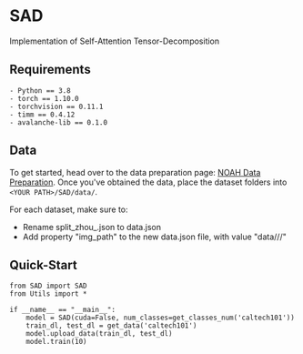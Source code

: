 # SAD
Implementation of Self-Attention Tensor-Decomposition

## Requirements
```
- Python == 3.8
- torch == 1.10.0
- torchvision == 0.11.1
- timm == 0.4.12
- avalanche-lib == 0.1.0
```

## Data
To get started, head over to the data preparation page: [NOAH Data Preparation]([https://github.com/ZhangYuanhan-AI/NOAH/#data-preparation](https://github.com/KaiyangZhou/CoOp/blob/main/DATASETS.md)). Once you've obtained the data, place the dataset folders into `<YOUR PATH>/SAD/data/`.

For each dataset, make sure to:
- Rename split_zhou_<Dataset Name>.json to data.json
- Add property "img_path" to the new data.json file, with value "data/<dataset name>/<folder containing raw data>/"


## Quick-Start
```
from SAD import SAD
from Utils import *

if __name__ == "__main__":
    model = SAD(cuda=False, num_classes=get_classes_num('caltech101'))
    train_dl, test_dl = get_data('caltech101')
    model.upload_data(train_dl, test_dl)
    model.train(10)
```

